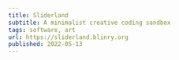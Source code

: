 ```yaml
---
title: Sliderland
subtitle: A minimalist creative coding sandbox
tags: software, art
url: https://sliderland.blinry.org
published: 2022-05-13
---
```


